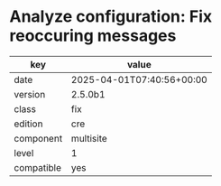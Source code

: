 [//]: # (werk v2)
# Analyze configuration: Fix reoccuring messages

key        | value
---------- | ---
date       | 2025-04-01T07:40:56+00:00
version    | 2.5.0b1
class      | fix
edition    | cre
component  | multisite
level      | 1
compatible | yes


